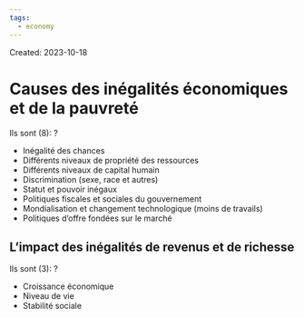 ```yaml
---
tags:
  - economy
---
```

Created: 2023-10-18

# Causes des inégalités économiques et de la pauvreté
Ils sont (8):
?
- Inégalité des chances
- Différents niveaux de propriété des ressources
- Différents niveaux de capital humain
- Discrimination (sexe, race et autres)
- Statut et pouvoir inégaux
- Politiques fiscales et sociales du gouvernement
- Mondialisation et changement technologique (moins de travails)
- Politiques d’offre fondées sur le marché
<!--SR:!2024-01-27,11,130-->

## L’impact des inégalités de revenus et de richesse
Ils sont (3):
?
- Croissance économique
- Niveau de vie
- Stabilité sociale
<!--SR:!2024-02-06,34,150-->